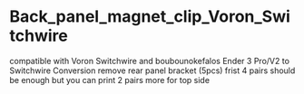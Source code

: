 # Back_panel_magnet_clip_Voron_Switchwire
compatible with Voron Switchwire and boubounokefalos Ender 3 Pro/V2 to Switchwire Conversion
remove rear panel bracket (5pcs) frist
4 pairs should be enough but you can print 2 pairs more for top side
